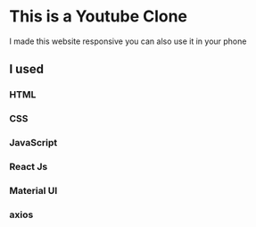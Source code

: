 # This is a Youtube Clone
I made this website responsive you can also use it in your phone
## I used 
### HTML
### CSS
### JavaScript
### React Js
### Material UI
### axios
